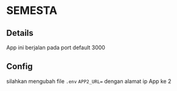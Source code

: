 # SEMESTA
## Details
App ini berjalan pada port default 3000
## Config
silahkan mengubah file ```.env``` ```APP2_URL=``` dengan alamat ip App ke 2